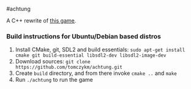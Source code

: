 #achtung

A C++ rewrite of [this game](https://en.wikipedia.org/wiki/Achtung,_die_Kurve!).

### Build instructions for Ubuntu/Debian based distros

1. Install CMake, git, SDL2 and build essentials: `sudo apt-get install cmake git build-essential libsdl2-dev libsdl2-image-dev`
2. Download sources: `git clone https://github.com/tomczykm/achtung.git`
3. Create `build` directory, and from there invoke `cmake ..` and `make`
4. Run `./achtung` to run the game
